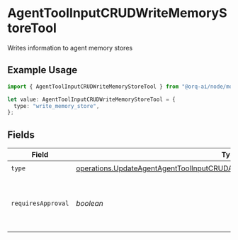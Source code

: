 # AgentToolInputCRUDWriteMemoryStoreTool

Writes information to agent memory stores

## Example Usage

```typescript
import { AgentToolInputCRUDWriteMemoryStoreTool } from "@orq-ai/node/models/operations";

let value: AgentToolInputCRUDWriteMemoryStoreTool = {
  type: "write_memory_store",
};
```

## Fields

| Field                                                                                                                                                                                  | Type                                                                                                                                                                                   | Required                                                                                                                                                                               | Description                                                                                                                                                                            |
| -------------------------------------------------------------------------------------------------------------------------------------------------------------------------------------- | -------------------------------------------------------------------------------------------------------------------------------------------------------------------------------------- | -------------------------------------------------------------------------------------------------------------------------------------------------------------------------------------- | -------------------------------------------------------------------------------------------------------------------------------------------------------------------------------------- |
| `type`                                                                                                                                                                                 | [operations.UpdateAgentAgentToolInputCRUDAgentsRequestRequestBodySettingsToolsType](../../models/operations/updateagentagenttoolinputcrudagentsrequestrequestbodysettingstoolstype.md) | :heavy_check_mark:                                                                                                                                                                     | N/A                                                                                                                                                                                    |
| `requiresApproval`                                                                                                                                                                     | *boolean*                                                                                                                                                                              | :heavy_minus_sign:                                                                                                                                                                     | Whether this tool requires approval before execution                                                                                                                                   |